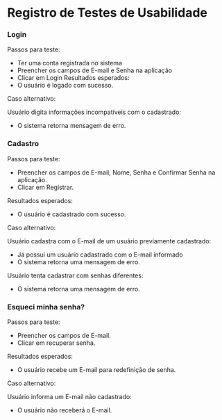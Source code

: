 # Registro de Testes de Usabilidade

### Login
  Passos para teste:
   - Ter uma conta registrada no sistema
   - Preencher os campos de E-mail e Senha na aplicação
   - Clicar em Login
  Resultados esperados: 
   - O usuário é logado com sucesso.
     
  Caso alternativo:
  
  Usuário digita informações incompatíveis com o cadastrado:
   - O sistema retorna mensagem de erro.
     
### Cadastro
  Passos para teste:
   - Preencher os campos de E-mail, Nome, Senha e Confirmar Senha na aplicação.
   - Clicar em Registrar.
     
  Resultados esperados: 
   - O usuário é cadastrado com sucesso.
     
  Caso alternativo:
  
  Usuário cadastra com o E-mail de um usuário previamente cadastrado:
  
   - Já possui um usuário cadastrado com o E-mail informado
   - O sistema retorna uma mensagem de erro.

  Usuário tenta cadastrar com senhas diferentes:
   - O sistema retorna uma mensagem de erro.

### Esqueci minha senha?
   Passos para teste:
   - Preencher os campos de E-mail.
   - Clicar em recuperar senha.
     
  Resultados esperados: 
   - O usuário recebe um E-mail para redefinição de senha.
     
  Caso alternativo:
  
  Usuário informa um E-mail não cadastrado:
  
   - O usuário não receberá o E-mail.


